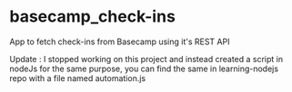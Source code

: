 # basecamp_check-ins
App to fetch check-ins from Basecamp using it's REST API

Update : I stopped working on this project and instead created a script in nodeJs for the same purpose, you can find the same in learning-nodejs repo with a file named automation.js
